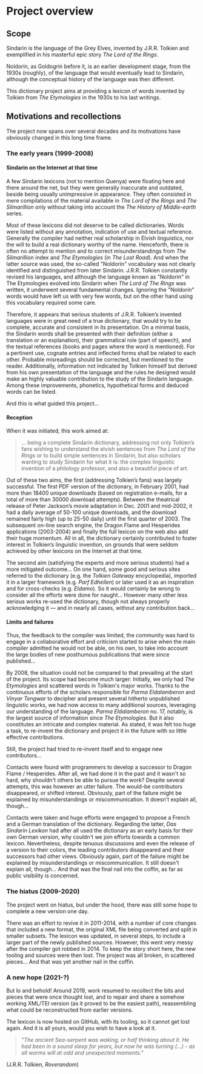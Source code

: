 # Project overview

## Scope

Sindarin is the language of the Grey Elves, invented by J.R.R. Tolkien and exemplified in his masterful epic story _The Lord of the Rings_.

Noldorin, as Goldogrin before it, is an earlier development stage, from the 1930s (roughly), of the language that would eventually lead to Sindarin, although the conceptual history of the language was then different.

This dictionary project aims at providing a lexicon of words invented by Tolkien from _The Etymologies_ in the 1930s to his last writings.

## Motivations and recollections

The project now spans over several decades and its motivations have obviously changed in this long time frame.

### The early years (1999-2008)

#### Sindarin on the Internet at that time

A few Sindarin lexicons (not to mention Quenya) were floating here and there around the net, but they were generally inaccurate and outdated, beside being usually unimpressive in appearance. They often consisted in mere compilations of the material available in _The Lord of the Rings_ and _The Silmarillion_ only without taking into account the _The History of Middle-earth_ series.

Most of these lexicons did not deserve to be called dictionaries. Words were listed without any annotation, indication of use and textual reference. Generally the compiler had neither real scholarship in Elvish
linguistics, nor the will to build a real dictionary worthy of the name. Henceforth, there is often no attempt to mention and to correct misunderstandings from _The Silmarillion_ index and _The Etymologies_
(in _The Lost Road_). And when the latter source was used, the so-called "Noldorin" vocabulary was not clearly identified and distinguished from later Sindarin. J.R.R. Tolkien constantly revised his languages, and although the language known as "Noldorin" in The Etymologies evolved into Sindarin when _The Lord of The Rings_ was written, it underwent several fundamental changes. Ignoring the "Noldorin" words would have left us with very few words, but on the other hand using this vocabulary  required some care.

Therefore, it appears that serious students of J.R.R. Tolkien’s invented languages were in great need of a true dictionary, that would try to be complete, accurate and consistent in its presentation.
On a minimal basis, the Sindarin words shall be presented with their definition (either a translation or an explanation), their grammatical role (part of speech), and the textual references (books and pages
where the word is mentioned). For a pertinent use, cognate entries and inflected forms shall be related to each other. Probable misreadings should be corrected, but mentioned to the reader. Additionally, information not indicated by Tolkien himself but derived from his own presentation of the language and the rules he designed would make an highly valuable contribution to the study of the Sindarin language. Among these improvements, phonetics, hypothetical forms and deduced words can be listed.

And this is what guided this project...

#### Reception

When it was initiated, this work aimed at:
> ... being a complete Sindarin dictionary, addressing not only Tolkien’s fans wishing to  understand the elvish sentences from _The Lord of the Rings_ or to build simple sentences  in Sindarin, but also scholars wanting to study Sindarin for what it is: the complex  linguistic invention of a philology professor, and also a beautiful piece of art.

Out of these two aims, the first (addressing Tolkien’s fans) was largely successful. The first PDF version of the dictionary, in February 2001, had more than 18400 unique downloads (based on registration e-mails, for a total of more than 30000 download attempts). Between the theatrical release of Peter Jackson’s movie adaptation in Dec. 2001 and mid-2002, 
it had a daily average of 50-100 unique downloads, and the download remained fairly high (up to 25-50 daily) until the first quarter of 2003.
The subsequent on-line search engine, the Dragon Flame and Hesperides applications (2003-2004) and finally the full lexicon on the web also add their huge momentum. All in all, the dictionary certainly contributed to foster interest in Tolkien’s linguistic invention, on grounds that were seldom achieved by other lexicons on the Internet at that time.

The second aim (satisfying the experts and more serious students) had a more mitigated outcome... On one hand, some good and serious sites referred to the dictionary (e.g. the _Tolkien Gateway_ encyclopedia), imported it in a larger framework (e.g. _Parf Edhellen_) or later used it as an inspiration and for cross-checks (e.g. _Eldamo_). So it would certainly be wrong to consider all the efforts were done for naught... However many other less serious works re-used the dictionary, though not always properly acknowledging it — and in nearly all cases, without
any contribution back...

#### Limits and failures

Thus, the feedback to the compiler was limited, the community was
hard to engage in a collaborative effort and criticism started to arise when
the main compiler admitted he would not be able, on his own, to take into account the large bodies of new posthumous publications that were since published...

By 2008, the situation could not be compared to that prevailing at the start of the project. Its scope had become much larger: Initially, we only had _The Etymologies_ and scattered words in Tolkien's major works. Thanks to the continuous efforts of the scholars responsible for _Parma Eldalamberon_ and _Vinyar Tengwar_ to decipher and present several hitherto unpublished linguistic works, we had now access to many additional sources, leveraging our understanding of the language.
_Parma Eldalamberon_ no. 17, notably, is the largest source of information
since _The Etymologies_. But it also constitutes an intricate and complex material. As stated, it was felt too huge a task, to re-invent the dictionary and project it in the future with so little effective contributions.

Still, the project had tried to re-invent itself and to engage new contributors...

Contacts were found with programmers to develop a successor to Dragon Flame / Hesperides. After all, we had done it in the past and it wasn't so hard, why shouldn't others be able to pursue the work? Despite several attempts, this was however an utter failure. The would-be contributors disappeared, or shifted interest. Obviously, part of the failure might be explained by misunderstandings or miscommunication. It doesn't explain all, though...

Contacts were taken and huge efforts were engaged to propose a French and a German translation of the dictionary. Regarding the latter, _Das Sindarin Lexikon_ had after all used the dictionary as an early basis for their own German version, why couldn't we join efforts towards a common lexicon. Nevertheless, despite tenuous discussions and even the release of a version to their colors, the leading contributors disappeared and their successors had other views. Obviously again, part of the failure might be explained by misunderstandings or miscommunication. It still doesn't explain all, though... And that was the final nail into the coffin, as far as public visibility is concerned.

### The hiatus (2009-2020)

The project went on hiatus, but under the hood, there was still some hope to complete a new version one day.

There was an effort to revive it in 2011-2014, with a number of core changes that included a new format, the original XML file being converted and split in smaller subsets. The lexicon was updated, in several steps, to include a larger part of the newly published sources. However, this went very messy after the compiler got robbed in 2014. To keep the story short here, the new tooling and sources were then lost. The project was all broken, in scattered pieces... And that was yet another nail in the
coffin.

### A new hope (2021-?)

But lo and behold! Around 2019, work resumed to recollect the bits and pieces that were once thought lost, and to repair and share a somehow working XML/TEI version (as it proved to be the easiest path), reassembling what could be reconstructed from earlier versions.

The lexicon is now hosted on GitHub, with its tooling, so it cannot get lost again. And it is all yours, would you wish to have a look at it.

> "_The ancient Sea-serpent was waking, or half thinking about it. He had been in a sound sleep for years, but now he was turning (...) - as all worms will at odd and unexpected moments."_

(J.R.R. Tolkien, _Roverandom_)

